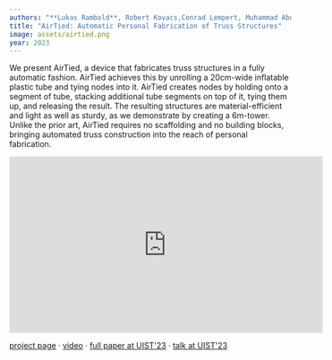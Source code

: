 ```yaml
---
authors: "**Lukas Rambold**, Robert Kovacs,Conrad Lempert, Muhammad Abdullah, Helena Lendowski, Lukas Fritzsche, Martin Taraz, and Patrick Baudisch"
title: "AirTied: Automatic Personal Fabrication of Truss Structures"
image: assets/airtied.png
year: 2023
---
```


We present AirTied, a device that fabricates truss structures in a fully automatic fashion. AirTied achieves this by unrolling a 20cm-wide inflatable plastic tube and tying nodes into it. AirTied creates nodes by holding onto a segment of tube, stacking additional tube segments on top of it, tying them up, and releasing the result. The resulting structures are material-efficient and light as well as sturdy, as we demonstrate by creating a 6m-tower. Unlike the prior art, AirTied requires no scaffolding and no building blocks, bringing automated truss construction into the reach of personal fabrication.

<iframe width="560" height="315" src="https://www.youtube.com/embed/old54MtTius?si=JQ8ZT-ugCUGhBcYG" title="YouTube video player" frameborder="0" allow="accelerometer; autoplay; clipboard-write; encrypted-media; gyroscope; picture-in-picture; web-share" allowfullscreen></iframe>

[project page](https://hpi.de/baudisch/projects/airtied.html) · [video](https://www.youtube.com/watch?v=old54MtTius) · [full paper at UIST'23](https://dl.acm.org/doi/10.1145/3586183.3606820) · [talk at UIST'23](https://www.youtube.com/watch?v=-nQ9wEVgUm0)
